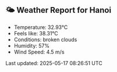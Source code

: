 <!-- WEATHER-START -->
## 🌤 Weather Report for Hanoi

- Temperature: 32.93°C
- Feels like: 38.31°C
- Conditions: broken clouds
- Humidity: 57%
- Wind Speed: 4.5 m/s

Last updated: 2025-05-17 08:26:51 UTC
<!-- WEATHER-END -->
